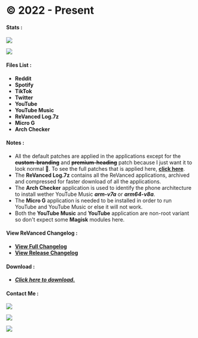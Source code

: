 # © 2022 - Present

#### **Stats :**
![](https://img.shields.io/github/v/release/SCP-017/ReVanced-Download?label=RELEASE&style=for-the-badge)

![](https://img.shields.io/github/downloads/SCP-017/ReVanced-Download/total?label=TOTAL%20DOWNLOADS&style=for-the-badge)

#### **Files List :**
- **Reddit**
- **Spotify**
- **TikTok**
- **Twitter**
- **YouTube**
- **YouTube Music**
- **ReVanced Log.7z**
- **Micro G**
- **Arch Checker**

#### **Notes :**
- All the default patches are applied in the applications except for the **~~custom-branding~~** and **~~premium-heading~~** patch because I just want it to look normal 🤦. To see the full patches that is applied here, [**click here**](https://github.com/revanced/revanced-patches).
- The **ReVanced Log.7z** contains all the ReVanced applications, archived and compressed for faster download of all the applications.
- The **Arch Checker** application is used to identify the phone architecture to install wether YouTube Music ***arm-v7a*** or ***arm64-v8a***.
- The **Micro G** application is needed to be installed in order to run YouTube and YouTube Music or else it will not work.
- Both the **YouTube Music** and **YouTube** application are non-root variant so don't expect some **Magisk** modules here.

#### **View ReVanced Changelog :**
- [**View Full Changelog**](https://github.com/revanced/revanced-patches/blob/main/CHANGELOG.md)
- [**View Release Changelog**](https://github.com/revanced/revanced-patches/releases)

#### **Download :**
- [***Click here to download.***](https://github.com/SCP-017/ReVanced-Download/releases)

#### **Contact Me :**
[![](https://img.shields.io/badge/ProtonMail-8B89CC?style=for-the-badge&logo=protonmail&logoColor=white)](mailto:ph.server@pm.me)

[![](https://img.shields.io/badge/GitHub-100000?style=for-the-badge&logo=github&logoColor=white)](https://github.com/SCP-017)

[![](https://img.shields.io/badge/Messenger-00B2FF?style=for-the-badge&logo=messenger&logoColor=white)](https://m.me/fb.me.2)

